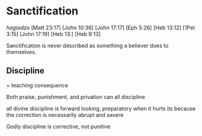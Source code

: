 # Sanctification

_hagiadzo_
[Matt 23:17]
[John 10:36]
[John 17:17]
[Eph 5:26]
[Heb 13:12]
[1Pet 3:15]
[John 17:19]
[Heb 13:]
[Heb 9:13]

Sanctification is never described as something a believer does to themselves.


## Discipline

= teaching consequence


Both praise, punishment, and privation can all discipline


all divine discipline is forward looking, preparatory
	when it hurts its because the correction is necessarily abrupt and severe


Godly discipline is corrective, not punitive

